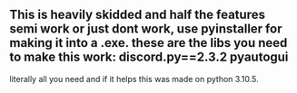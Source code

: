 This is heavily skidded and half the features semi work or just dont work,
use pyinstaller for making it into a .exe.
these are the libs you need to make this work:
discord.py==2.3.2
pyautogui
------------------------------------------------------------
literally all you need and if it helps this was made on 
python 3.10.5.
